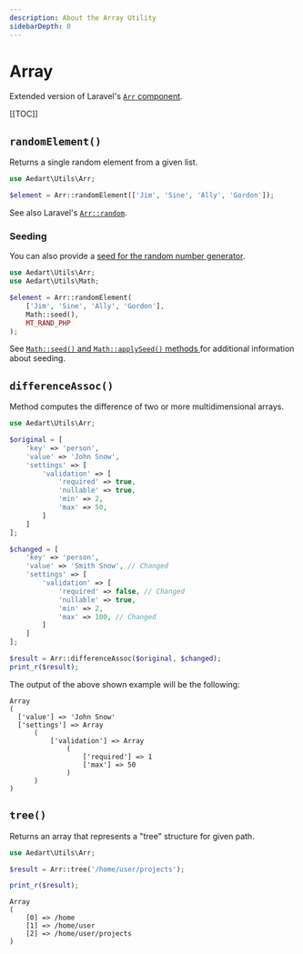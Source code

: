 ```yaml
---
description: About the Array Utility
sidebarDepth: 0
---
```


# Array

Extended version of Laravel's [`Arr` component](https://laravel.com/docs/11.x/helpers#arrays).

[[TOC]]

## `randomElement()`

Returns a single random element from a given list.

```php
use Aedart\Utils\Arr;

$element = Arr::randomElement(['Jim', 'Sine', 'Ally', 'Gordon']);
```

See also Laravel's [`Arr::random`](https://laravel.com/docs/11.x/helpers#method-array-random).

### Seeding

You can also provide a [seed for the random number generator](https://www.php.net/manual/en/function.mt-srand.php). 

```php
use Aedart\Utils\Arr;
use Aedart\Utils\Math;

$element = Arr::randomElement(
    ['Jim', 'Sine', 'Ally', 'Gordon'],
    Math::seed(),
    MT_RAND_PHP
);
```

See [`Math::seed()` and `Math::applySeed()` methods ](math.md) for additional information about seeding.

## `differenceAssoc()`

Method computes the difference of two or more multidimensional arrays.

```php
use Aedart\Utils\Arr;

$original = [
    'key' => 'person',
    'value' => 'John Snow',
    'settings' => [
        'validation' => [
            'required' => true,
            'nullable' => true,
            'min' => 2,
            'max' => 50,
        ]
    ]
];

$changed = [
    'key' => 'person',
    'value' => 'Smith Snow', // Changed
    'settings' => [
        'validation' => [
            'required' => false, // Changed
            'nullable' => true,
            'min' => 2,
            'max' => 100, // Changed
        ]
    ]
];

$result = Arr::differenceAssoc($original, $changed);
print_r($result);
```

The output of the above shown example will be the following:

```
Array
(
  ['value'] => 'John Snow'
  ['settings'] => Array
      (
          ['validation'] => Array
              (
                  ['required'] => 1
                  ['max'] => 50
              )
      )
)
```

## `tree()`

Returns an array that represents a "tree" structure for given path.

```php
use Aedart\Utils\Arr;

$result = Arr::tree('/home/user/projects');

print_r($result);
```

```
Array
(
    [0] => /home
    [1] => /home/user
    [2] => /home/user/projects
)
```